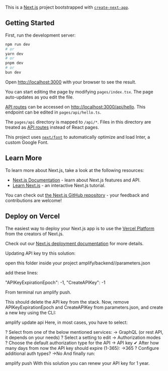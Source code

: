 This is a [Next.js](https://nextjs.org/) project bootstrapped with [`create-next-app`](https://github.com/vercel/next.js/tree/canary/packages/create-next-app).

## Getting Started

First, run the development server:

```bash
npm run dev
# or
yarn dev
# or
pnpm dev
# or
bun dev
```

Open [http://localhost:3000](http://localhost:3000) with your browser to see the result.

You can start editing the page by modifying `pages/index.tsx`. The page auto-updates as you edit the file.

[API routes](https://nextjs.org/docs/api-routes/introduction) can be accessed on [http://localhost:3000/api/hello](http://localhost:3000/api/hello). This endpoint can be edited in `pages/api/hello.ts`.

The `pages/api` directory is mapped to `/api/*`. Files in this directory are treated as [API routes](https://nextjs.org/docs/api-routes/introduction) instead of React pages.

This project uses [`next/font`](https://nextjs.org/docs/basic-features/font-optimization) to automatically optimize and load Inter, a custom Google Font.

## Learn More

To learn more about Next.js, take a look at the following resources:

- [Next.js Documentation](https://nextjs.org/docs) - learn about Next.js features and API.
- [Learn Next.js](https://nextjs.org/learn) - an interactive Next.js tutorial.

You can check out [the Next.js GitHub repository](https://github.com/vercel/next.js/) - your feedback and contributions are welcome!

## Deploy on Vercel

The easiest way to deploy your Next.js app is to use the [Vercel Platform](https://vercel.com/new?utm_medium=default-template&filter=next.js&utm_source=create-next-app&utm_campaign=create-next-app-readme) from the creators of Next.js.

Check out our [Next.js deployment documentation](https://nextjs.org/docs/deployment) for more details.

Updating API key try this solution:

open this folder inside your project amplify/backend/<api>/parameters.json

add these lines:

"APIKeyExpirationEpoch": -1, "CreateAPIKey": -1

From terminal run amplify push.

This should delete the API key from the stack. Now, remove APIKeyExpirationEpoch and CreateAPIKey from parameters.json, and create a new key using the CLI:

amplify update api
Here, in most cases, you have to select:

? Select from one of the below mentioned services: -> GraphQL (or rest API, it depends on your needs)
? Select a setting to edit -> Authorization modes
? Choose the default authorization type for the API -> API key
✔ After how many days from now the API key should expire (1-365): ->365
? Configure additional auth types? ->No
And finally run:

amplify push
With this solution you can renew your API key for 1 year.

